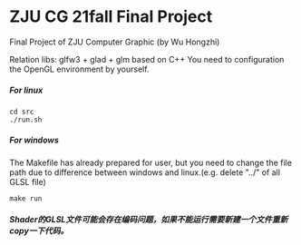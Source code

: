 # ZJU CG 21fall Final Project
Final Project of ZJU Computer Graphic (by Wu Hongzhi)

Relation libs: glfw3 + glad + glm
based on C++
You need to configuration the OpenGL environment by yourself.
##### For linux
```
cd src
./run.sh
```

##### For windows
The Makefile has already prepared for user, but you need to change the file path due to difference between windows and linux.(e.g. delete "../" of all GLSL file)
```
make run
```

##### Shader的GLSL文件可能会存在编码问题，如果不能运行需要新建一个文件重新copy一下代码。


